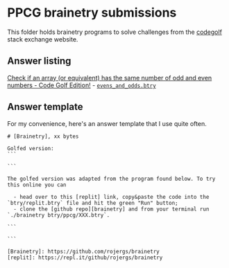 # PPCG brainetry submissions

This folder holds brainetry programs to solve challenges from the [codegolf](codegolf.stackexchange.com) stack exchange website.

## Answer listing

[Check if an array (or equivalent) has the same number of odd and even numbers - Code Golf Edition!](https://codegolf.stackexchange.com/a/206710/75323) - [`evens_and_odds.btry`](./evens_and_odds.btry)

## Answer template

For my convenience, here's an answer template that I use quite often.

    # [Brainetry], xx bytes

    Golfed version:
    ```

    ```

    The golfed version was adapted from the program found below. To try this online you can
    
      - head over to this [replit] link, copy&paste the code into the `btry/replit.btry` file and hit the green "Run" button;
      - clone the [github repo][brainetry] and from your terminal run `./brainetry btry/ppcg/XXX.btry`.

    ```

    ```

    [Brainetry]: https://github.com/rojergs/brainetry
    [replit]: https://repl.it/github/rojergs/brainetry